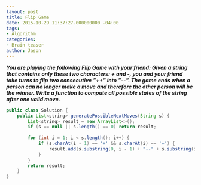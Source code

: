 ```yaml
---
layout: post
title: Flip Game
date: 2015-10-29 11:37:27.000000000 -04:00
tags:
- Algorithm
categories:
- Brain teaser
author: Jason
---
```

<p><strong><em>You are playing the following Flip Game with your friend: Given a string that contains only these two characters: + and -, you and your friend take turns to flip two consecutive "++" into "--". The game ends when a person can no longer make a move and therefore the other person will be the winner. Write a function to compute all possible states of the string after one valid move.</em></strong></p>


``` java
public class Solution {
    public List<string> generatePossibleNextMoves(String s) {
        List<string> result = new ArrayList<>();
        if (s == null || s.length() == 0) return result;
        
        for (int i = 1; i < s.length(); i++) {
            if (s.charAt(i - 1) == '+' && s.charAt(i) == '+') {
                result.add(s.substring(0, i - 1) + "--" + s.substring(i + 1));
            }
        }
        return result;
    }
}
```
